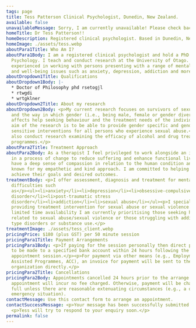 ```yaml
---
tags: page
title: Tess Patterson Clinical Psychologist, Dunedin, New Zealand.
available: false
unavailableMessage: Sorry, I am currently unavailable! Please check back on this website soon.
homeTitle: Dr Tess Patterson!!
homeDescription: Registered clinical psychologist. Based in Dunedin, New Zealand
homeImage: ./assets/tess.webp
aboutPara1Title: Who Am I?
aboutPara1Body: I am a registered clinical psychologist and hold a PhD in
  Psychology. I teach and conduct research at the University of Otago. I am
  experienced in working with persons presenting with a range of mental health
  and well-being issues such as anxiety, depression, addiction and more.
aboutDropdown1Title: Qualifications
aboutDropdown1Body: |-
  * Doctor of Philosophy phd rsetogjl
  * rtwgdi
  * wrtgklner
aboutDropdown2Title: About my research
aboutDropdown2Body: <p>My current research focuses on survivors of sexual abuse
  and the way in which gender (i.e., being male, female or gender diverse)
  affects help seeking behaviour and the treatment needs of the individual. The
  aim of the research is to be able to provide gender specific and gender
  sensitive interventions for all persons who experience sexual abuse.</p><p>I
  also conduct research examining the efficacy of alcohol and drug treatment
  programmes.</p>
aboutPara2Title: Treatment Approach
aboutPara2Body: As a therapist I feel privileged to work alongside an individual
  in a process of change to reduce suffering and enhance functional living. I
  have a deep sense of compassion in relation to the human condition and I am
  known for my empathetic and kind approach. I am committed to helping clients
  achieve their goals and desired outcomes.
treatmentBody: <p>I offer assessment, diagnosis and treatment for mental health
  difficulties such
  as</p><ul><li>anxiety</li><li>depression</li><li>obsessive-compulsive
  disorder</li><li>post-traumatic stress
  disorder</li><li>addiction</li><li>sexual abuse</li></ul><p>I specialise in
  providing treatment intervention for sexual abuse or sexual violence. Due to
  limited time availability I am currently prioritising those seeking help
  related to sexual abuse/sexual violence or those struggling with addictive
  type disorders or substance use.</p>
treatmentImage: ./assets/tess_client.webp
pricingPrice: $180 (plus GST) per 50 minute session
pricingPara1Title: Payment Arrangements
pricingPara1Body: <p>If paying for the session personally then direct payment is
  to be made to a specified bank account within 24 hours following the
  appointment session.</p><p>For payment via other means (e.g., Employment
  Assisted Programmes, ACC), an invoice for payment will be sent to the relevant
  organization directly.</p>
pricingPara2Title: Cancellations
pricingPara2Body: Appointments cancelled 24 hours prior to the arrange
  appointment will incur no fee charged. Otherwise, payment will be charged in
  full unless there are reasonable extenuating circumstances (e.g., a one-off
  emergency situation).
contactMessage: Use this contact form to arrange an appointment.
contactSuccessMessage: <p>Your message has been successfully submitted!</p>
  <p>Tess will try to respond to your enquiry soon.</p>
permalink: false
---
```

